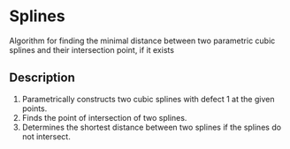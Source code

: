 # Splines

Algorithm for finding the minimal distance between two parametric cubic splines and their intersection point, if it exists

## Description
1. Parametrically constructs two cubic splines with defect 1 at the given points. 
2. Finds the point of intersection of two splines.
3. Determines the shortest distance between two splines if the splines do not intersect.

